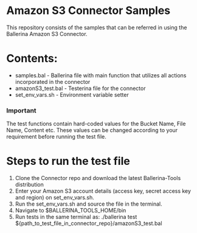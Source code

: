 
# Amazon S3 Connector Samples

This repository consists of the samples that can be referred in using the Ballerina Amazon S3 Connector.

# Contents:
  - samples.bal - Ballerina file with main function that utilizes all actions incorporated in the connector
  - amazonS3_test.bal - Testerina file for the connector
  - set_env_vars.sh - Environment variable setter
 
### Important
The test functions contain hard-coded values for the Bucket Name, File Name, Content etc. These values can be changed according to your requirement before running the test file.
  
# Steps to run the test file

 1. Clone the Connector repo and download the latest Ballerina-Tools distribution
 2. Enter your Amazon S3 account details (access key, secret access key and region) on set_env_vars.sh.
 3. Run the set_env_vars.sh and source the file in the terminal.
 4. Navigate to $BALLERINA_TOOLS_HOME/bin
 5. Run tests in the same terminal as:
 ./ballerina test ${path_to_test_file_in_connector_repo}/amazonS3_test.bal

